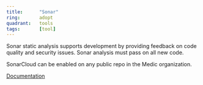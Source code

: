 ```yaml
---
title:      "Sonar"
ring:       adopt
quadrant:   tools
tags:       [tool]
---
```


Sonar static analysis supports development by providing feedback on code quality and security issues. Sonar analysis must pass on all new code.

SonarCloud can be enabled on any public repo in the Medic organization.

<a href="https://docs.communityhealthtoolkit.org/contribute/code/static-analysis/">Documentation</a>

